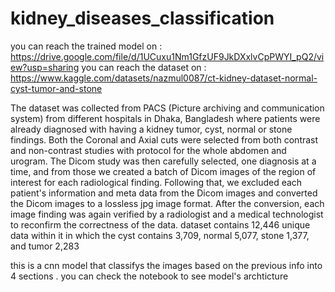 # kidney_diseases_classification

you can reach the trained model on : https://drive.google.com/file/d/1UCuxu1Nm1GfzUF9JkDXxlvCpPWYI_pQ2/view?usp=sharing
you can reach the dataset on : https://www.kaggle.com/datasets/nazmul0087/ct-kidney-dataset-normal-cyst-tumor-and-stone

The dataset was collected from PACS (Picture archiving and communication system) from different hospitals in Dhaka, Bangladesh where patients were already diagnosed with having a kidney tumor, cyst, normal or stone findings. Both the Coronal and Axial cuts were selected from both contrast and non-contrast studies with protocol for the whole abdomen and urogram. The Dicom study was then carefully selected, one diagnosis at a time, and from those we created a batch of Dicom images of the region of interest for each radiological finding. Following that, we excluded each patient's information and meta data from the Dicom images and converted the Dicom images to a lossless jpg image format. After the conversion, each image finding was again verified by a radiologist and a medical technologist to reconfirm the correctness of the data.
dataset contains 12,446 unique data within it in which the cyst contains 3,709, normal 5,077, stone 1,377, and tumor 2,283


this is a cnn model that classifys the images based on the previous info into 4 sections . you can check the notebook to see model's archticture 
